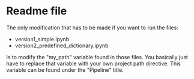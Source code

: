 # Readme file
The only modification that has to be made if you want to run the files: 
- version1_simple.ipynb
- version2_predefined_dictionary.ipynb

Is to modify the "my_path" variable found in those files. You 
basically just have to replace that variable with your own project path
directive. This variable can be found under the "Pipeline" title.
